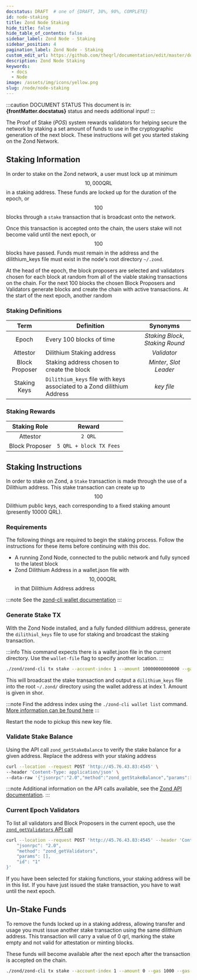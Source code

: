 ```yaml
---
docstatus: DRAFT  # one of {DRAFT, 30%, 90%, COMPLETE}
id: node-staking
title: Zond Node Staking
hide_title: false
hide_table_of_contents: false
sidebar_label: Zond Node - Staking
sidebar_position: 4
pagination_label: Zond Node - Staking
custom_edit_url: https://github.com/theqrl/documentation/edit/master/docs/basics/what-is-qrl.md
description: Zond Node Staking
keywords:
  - docs
  - Node
image: /assets/img/icons/yellow.png
slug: /node/node-staking
---
```



:::caution DOCUMENT STATUS 
<span>This document is in: <b>{frontMatter.docstatus}</b> status and needs additional input!</span>
:::


The Proof of Stake (*POS*) system rewards validators for helping secure the network by staking a set amount of funds to use in the cryptographic generation of the next block. These instructions will get you started staking on the Zond Network.


## Staking Information

In order to stake on the Zond network, a user must lock up at minimum $$10,000 \text{QRL}$$ in a staking address. These funds are locked up for the duration of the epoch, or $$100$$ blocks through a `stake` transaction that is broadcast onto the network.

Once this transaction is accepted onto the chain, the users stake will not become valid until the next epoch, or $$100$$ blocks have passed. Funds must remain in the address and the dilithium_keys file must exist in the node's root directory `~/.zond`.

At the head of the epoch, the block proposers are selected and validators chosen for each block at random from all of the viable staking transactions on the chain. For the next 100 blocks the chosen Block Proposers and Validators generate blocks and create the chain with active transactions. At the start of the next epoch, another random 



### Staking Definitions

| Term | Definition | Synonyms | 
| :-----: |-----| :---: |
| Epoch | Every 100 blocks of time | *Staking Block*, *Staking Round* |
| Attestor | Dilithium Staking address  | *Validator* |
| Block Proposer | Staking address chosen to create the block | *Minter*, *Slot Leader* |
| Staking Keys  | `Dilithium_keys` file with keys associated to a Zond dilithium Address  | *key file* |



### Staking Rewards

| Staking Role | Reward |
| :---: | :---: | 
| Attestor | `2 QRL` |
| Block Proposer | `5 QRL + block TX Fees` | 



## Staking Instructions

In order to stake on Zond, a `Stake` transaction is made through the use of a Dilithium address. This stake transaction can create up to $$100$$ Dilithium public keys, each corresponding to a fixed staking amount (presently 10000 QRL).



### Requirements

The following things are required to begin the staking process. Follow the instructions for these items before continuing with this doc.

- A running Zond Node, connected to the public network and fully synced to the latest block
- Zond Dilithium Address in a wallet.json file with $$10,000 \text{QRL}$$ in that Dilithium Address address 

:::note
See the [zond-cli wallet documentation](/wallet/zond-cli/node-cli-wallet#generate-new-dilithium-address)
:::

### Generate Stake TX


With the Zond Node installed, and a fully funded dilithium address, generate the `dilithiul_keys` file to use for staking and broadcast the staking transaction.


:::info
This command expects there is a wallet.json file in the current directory. Use the `wallet-file` flag to specify another location.
::: 

```bash
./zond/zond-cli tx stake --account-index 1 --amount 10000000000000 --gas 1000 --gas-price 0 --nonce 0 --broadcast --remote-addr 45.76.43.83:19009 --output ~/.zond/dilithium_keys
```

This will broadcast the stake transaction and output a `dilithium_keys` file into the root `~/.zond/` directory using the wallet address at index 1. Amount is given in shor.

:::note
Find the address index using the `./zond-cli wallet list` command. [More information can be found here](node/node-cli#wallet-list)
:::


Restart the node to pickup this new key file.

### Validate Stake Balance

Using the API call `zond_getStakeBalance` to verify the stake balance for a given address. Replace the address with your staking address


```bash
curl --location --request POST 'http://45.76.43.83:4545' \
--header 'Content-Type: application/json' \
--data-raw '{"jsonrpc":"2.0","method":"zond_getStakeBalance","params":["0x200117c87b91da26b8c1aa823cad3b6ad30f7e8d", "latest"],"id":1}'
```

:::note
Additional information on the API calls available, see the [Zond API documentation](node/node-api#zond_getstakebalance).
:::

### Current Epoch Validators

To list all validators and Block Proposers in the current epoch, use the [`zond_getValidators` API call](/node/node-api#zond_getvalidators)


```bash
curl --location --request POST 'http://45.76.43.83:4545' --header 'Content-Type: application/json' --data-raw '{
    "jsonrpc": "2.0",
    "method": "zond_getValidators",
    "params": [],
    "id": "1"
}'
````

If you have been selected for staking functions, your staking address will be in this list. If you have just issued the stake transaction, you have to wait until the next epoch. 


## Un-Stake Funds


To remove the funds locked up in a staking address, allowing transfer and usage you must issue another stake transaction using the same dilithium address. This transaction will carry a value of 0 qrl, marking the stake empty and not valid for attestation or minting blocks.

These funds will become available after the next epoch after the transaction is accepted on the chain.


```bash
./zond/zond-cli tx stake --account-index 1 --amount 0 --gas 1000 --gas-price 0 --nonce 0 --broadcast --remote-addr 45.76.43.83:19009
```